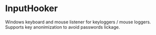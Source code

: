 # InputHooker
Windows keyboard and mouse listener for keyloggers / mouse loggers. Supports key anonimization to avoid passwords lickage.
